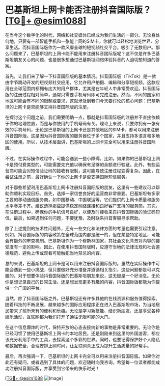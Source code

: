 # 巴基斯坦上网卡能否注册抖音国际版？[[TG💪+ @esim1088](https://t.me/s/esim1088)]

在当今这个数字化的时代，网络和社交媒体已经成为我们生活的一部分。无论身处何地，只要有一部智能手机和一张能上网的SIM卡，你就可以轻松地浏览世界、分享生活。而抖音国际版作为一款风靡全球的短视频社交平台，吸引了无数用户。那么问题来了，巴基斯坦的上网卡能不能用来注册抖音国际版呢？这不仅是许多巴基斯坦朋友关心的问题，也是很多想通过巴基斯坦网络体验抖音的人迫切想知道的答案。

首先，让我们来了解一下抖音国际版的基本情况。抖音国际版（TikTok）是一款由字节跳动开发的短视频社交应用，它允许用户拍摄、编辑和分享短视频。这款应用在全球范围内都拥有庞大的用户群体，尤其是在年轻人中非常受欢迎。抖音国际版的注册过程相对简单，通常只需要手机号码即可完成注册。然而，不同的国家和地区可能会有不同的限制或要求，这就涉及到我们今天要讨论的核心问题：巴基斯坦的上网卡是否能够支持抖音国际版的注册。

在探讨这个问题之前，我们需要明确一点，那就是抖音国际版的注册并不直接依赖于你的地理位置，而是与你使用的手机号码有关。理论上来说，只要你拥有一张有效的手机号码，无论是巴基斯坦的上网卡还是其他地区的SIM卡，都可以用来注册抖音国际版。这是因为抖音国际版的服务器位于多个国家，并且支持多语言和多地区的使用。所以，从技术层面讲，巴基斯坦的上网卡完全可以用来注册抖音国际版。

不过，在实际操作过程中，可能会遇到一些小障碍。比如，如果你的巴基斯坦上网卡是预付费类型的，可能需要先充值以确保有足够的余额进行验证。此外，有些运营商可能会对短信验证码的接收有限制，这可能导致注册过程变得复杂。因此，在尝试注册之前，最好确认一下你的上网卡是否支持国际短信服务。

对于那些希望利用巴基斯坦上网卡注册抖音国际版的朋友，这里有一些建议可以帮助你顺利实现目标。首先，选择一家信誉良好的运营商非常重要。巴基斯坦有多家主要的移动通信服务商，如中国移动、中国联运等，它们提供的上网卡质量和服务水平参差不齐。建议选择那些提供稳定网络连接和良好客户支持的服务商。其次，在注册过程中，确保你的手机信号良好，以便及时接收来自抖音国际版的验证码短信。最后，如果遇到任何问题，不要犹豫，及时联系抖音客服寻求帮助。

除了上述提到的技术性问题外，还有一些文化和法律方面的考量也需要引起注意。例如，抖音国际版的内容政策在全球范围内都是统一的，但在某些特定地区，可能会有额外的审查机制。巴基斯坦作为一个穆斯林国家，其社会文化背景对内容的接受度有一定的影响。因此，在使用抖音国际版时，应遵守当地的法律法规和社会道德规范，避免上传或观看可能触犯当地禁忌的内容。

总的来说，巴基斯坦的上网卡是可以用来注册抖音国际版的。虽然在实际操作中可能会遇到一些小挑战，但只要做好充分准备并遵循相关指引，这些问题都是可以克服的。对于想要体验抖音国际版的巴基斯坦朋友来说，这无疑是一个好消息。无论你是想记录自己的日常生活，还是想发现更多有趣的内容，抖音国际版都能为你提供一个广阔的平台。

当然，除了抖音国际版之外，巴基斯坦还有许多其他的在线资源和服务值得探索。随着科技的不断发展，越来越多的国际应用程序正在进入巴基斯坦市场，为当地居民带来了前所未有的便利和乐趣。无论是学习新技能、结识新朋友，还是享受各种娱乐活动，互联网都为我们打开了通往无限可能的大门。

在这个信息爆炸的时代，保持开放的心态去接纳新的事物是非常重要的。无论你是已经习惯了使用巴基斯坦上网卡的本地居民，还是刚刚来到这里的外国游客，都应该充分利用手中的工具，去探索这个多彩的世界。同时，也要记得保护好个人隐私和数据安全，合理安排上网时间，让互联网真正成为提升生活质量的好帮手。

最后，再次强调一下，巴基斯坦的上网卡完全可以用来注册抖音国际版。如果你对此还有疑问，或者遇到了具体的问题，欢迎随时向我咨询。希望每一位读者都能成功注册抖音国际版，并享受到它带来的快乐时光！

[[TG💪+ @esim1088](https://t.me/s/esim1088) ![Image](https://i.postimg.cc/4NQfJmqS/Snipaste-2025-05-13-00-14-12.png)]